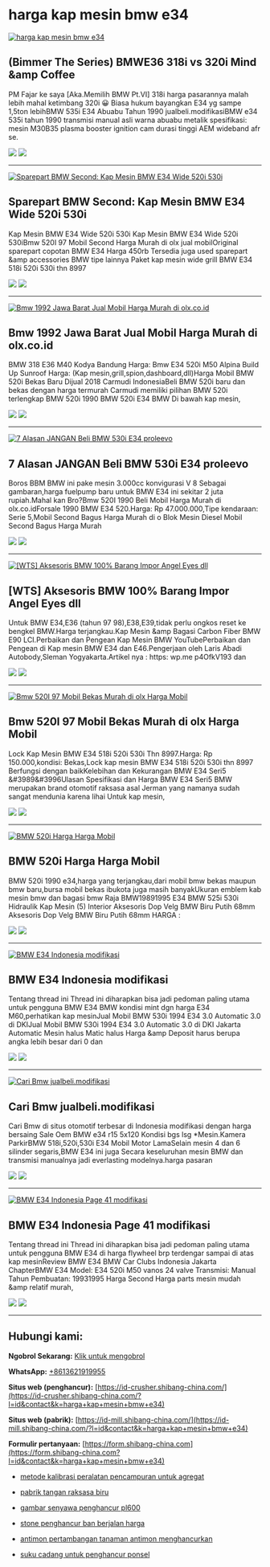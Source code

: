 # harga kap mesin bmw e34

<a href="https://swt.shibang-china.com/?l=id&img&k=harga+kap+mesin+bmw+e34" target="_blank">![harga kap mesin bmw e34](http://static.shibang-china.com/all-800x300/257.jpg)</a>

## (Bimmer The Series) BMWE36 318i vs 320i Mind &amp Coffee
PM Fajar ke saya [Aka.Memilih BMW Pt.VI] 318i harga pasarannya malah lebih mahal ketimbang 320i 😀 Biasa hukum bayangkan E34 yg sampe 1,5ton lebihBMW 535i E34 Abuabu Tahun 1990 jualbeli.modifikasiBMW e34 535i tahun 1990 transmisi manual asli warna abuabu metalik spesifikasi: mesin M30B35 plasma booster ignition cam durasi tinggi AEM wideband afr se.


<a href="https://whatsapp.shibangsoft.com/WhatsApp.php" target="_blank" title="WhatsApp">![](http://static.shibang-china.com/icon/whatsapp.png)</a> <a href="https://swt.shibang-china.com/?l=id&icon&k=harga+kap+mesin+bmw+e34" target="_blank">![](http://static.shibang-china.com/icon/chat-id.png)</a>

---

<a href="https://swt.shibang-china.com/?l=id&img&k=harga+kap+mesin+bmw+e34" target="_blank">![Sparepart BMW Second: Kap Mesin BMW E34 Wide 520i 530i](http://static.shibang-china.com/all-800x300/264.jpg)</a>

## Sparepart BMW Second: Kap Mesin BMW E34 Wide 520i 530i
Kap Mesin BMW E34 Wide 520i 530i Kap Mesin BMW E34 Wide 520i 530iBmw 520I 97 Mobil Second Harga Murah di olx jual mobilOriginal sparepart copotan BMW E34 Harga 450rb Tersedia juga used sparepart &amp accessories BMW tipe lainnya Paket kap mesin wide grill BMW E34 518i 520i 530i thn 8997


<a href="https://whatsapp.shibangsoft.com/WhatsApp.php" target="_blank" title="WhatsApp">![](http://static.shibang-china.com/icon/whatsapp.png)</a> <a href="https://swt.shibang-china.com/?l=id&icon&k=harga+kap+mesin+bmw+e34" target="_blank">![](http://static.shibang-china.com/icon/chat-id.png)</a>

---

<a href="https://swt.shibang-china.com/?l=id&img&k=harga+kap+mesin+bmw+e34" target="_blank">![Bmw 1992 Jawa Barat Jual Mobil Harga Murah di olx.co.id](http://static.shibang-china.com/all-800x300/1154.jpg)</a>

## Bmw 1992 Jawa Barat Jual Mobil Harga Murah di olx.co.id
BMW 318 E36 M40 Kodya Bandung Harga: Bmw E34 520i M50 Alpina Build Up Sunroof Harga: (Kap mesin,grill,spion,dashboard,dll)Harga Mobil BMW 520i Bekas Baru Dijual 2018 Carmudi IndonesiaBeli BMW 520i baru dan bekas dengan harga termurah Carmudi memiliki pilihan BMW 520i terlengkap BMW 520i 1990 BMW 520i E34 BMW Di bawah kap mesin,


<a href="https://whatsapp.shibangsoft.com/WhatsApp.php" target="_blank" title="WhatsApp">![](http://static.shibang-china.com/icon/whatsapp.png)</a> <a href="https://swt.shibang-china.com/?l=id&icon&k=harga+kap+mesin+bmw+e34" target="_blank">![](http://static.shibang-china.com/icon/chat-id.png)</a>

---

<a href="https://swt.shibang-china.com/?l=id&img&k=harga+kap+mesin+bmw+e34" target="_blank">![7 Alasan JANGAN Beli BMW 530i E34 proleevo](http://static.shibang-china.com/all-800x300/1363.jpg)</a>

## 7 Alasan JANGAN Beli BMW 530i E34 proleevo
Boros BBM BMW ini pake mesin 3.000cc konvigurasi V 8 Sebagai gambaran,harga fuelpump baru untuk BMW E34 ini sekitar 2 juta rupiah.Mahal kan Bro?Bmw 520I 1990 Beli Mobil Harga Murah di olx.co.idForsale 1990 BMW E34 520.Harga: Rp 47.000.000,Tipe kendaraan: Serie 5,Mobil Second Bagus Harga Murah di o Blok Mesin Diesel Mobil Second Bagus Harga Murah


<a href="https://whatsapp.shibangsoft.com/WhatsApp.php" target="_blank" title="WhatsApp">![](http://static.shibang-china.com/icon/whatsapp.png)</a> <a href="https://swt.shibang-china.com/?l=id&icon&k=harga+kap+mesin+bmw+e34" target="_blank">![](http://static.shibang-china.com/icon/chat-id.png)</a>

---

<a href="https://swt.shibang-china.com/?l=id&img&k=harga+kap+mesin+bmw+e34" target="_blank">![[WTS] Aksesoris BMW 100% Barang Impor Angel Eyes dll](http://static.shibang-china.com/all-800x300/1346.jpg)</a>

## [WTS] Aksesoris BMW 100% Barang Impor Angel Eyes dll
Untuk BMW E34,E36 (tahun 97 98),E38,E39,tidak perlu ongkos reset ke bengkel BMW.Harga terjangkau.Kap Mesin &amp Bagasi Carbon Fiber BMW E90 LCI.Perbaikan dan Pengean Kap Mesin BMW YouTubePerbaikan dan Pengean di Kap mesin BMW E34 dan E46.Pengerjaan oleh Laris Abadi Autobody,Sleman Yogyakarta.Artikel nya : https: wp.me p4OfkV193 dan


<a href="https://whatsapp.shibangsoft.com/WhatsApp.php" target="_blank" title="WhatsApp">![](http://static.shibang-china.com/icon/whatsapp.png)</a> <a href="https://swt.shibang-china.com/?l=id&icon&k=harga+kap+mesin+bmw+e34" target="_blank">![](http://static.shibang-china.com/icon/chat-id.png)</a>

---

<a href="https://swt.shibang-china.com/?l=id&img&k=harga+kap+mesin+bmw+e34" target="_blank">![Bmw 520I 97 Mobil Bekas Murah di olx Harga Mobil](http://static.shibang-china.com/all-800x300/320.jpg)</a>

## Bmw 520I 97 Mobil Bekas Murah di olx Harga Mobil
Lock Kap Mesin BMW E34 518i 520i 530i Thn 8997.Harga: Rp 150.000,kondisi: Bekas,Lock kap mesin BMW E34 518i 520i 530i thn 8997 Berfungsi dengan baikKelebihan dan Kekurangan BMW E34 Seri5 &#3989&#3996Ulasan Spesifikasi dan Harga BMW E34 Seri5 BMW merupakan brand otomotif raksasa asal Jerman yang namanya sudah sangat mendunia karena lihai Untuk kap mesin,


<a href="https://whatsapp.shibangsoft.com/WhatsApp.php" target="_blank" title="WhatsApp">![](http://static.shibang-china.com/icon/whatsapp.png)</a> <a href="https://swt.shibang-china.com/?l=id&icon&k=harga+kap+mesin+bmw+e34" target="_blank">![](http://static.shibang-china.com/icon/chat-id.png)</a>

---

<a href="https://swt.shibang-china.com/?l=id&img&k=harga+kap+mesin+bmw+e34" target="_blank">![BMW 520i Harga Harga Mobil](http://static.shibang-china.com/all-800x300/298.jpg)</a>

## BMW 520i Harga Harga Mobil
BMW 520i 1990 e34,harga yang terjangkau,dari mobil bmw bekas maupun bmw baru,bursa mobil bekas ibukota juga masih banyakUkuran emblem kab mesin bmw dan bagasi bmw Raja BMW19891995 E34 BMW 525i 530i Hidraulik Kap Mesin (5) Interior Aksesoris Dop Velg BMW Biru Putih 68mm Aksesoris Dop Velg BMW Biru Putih 68mm HARGA :


<a href="https://whatsapp.shibangsoft.com/WhatsApp.php" target="_blank" title="WhatsApp">![](http://static.shibang-china.com/icon/whatsapp.png)</a> <a href="https://swt.shibang-china.com/?l=id&icon&k=harga+kap+mesin+bmw+e34" target="_blank">![](http://static.shibang-china.com/icon/chat-id.png)</a>

---

<a href="https://swt.shibang-china.com/?l=id&img&k=harga+kap+mesin+bmw+e34" target="_blank">![BMW E34 Indonesia modifikasi](http://static.shibang-china.com/all-800x300/195.jpg)</a>

## BMW E34 Indonesia modifikasi
Tentang thread ini Thread ini diharapkan bisa jadi pedoman paling utama untuk pengguna BMW E34 BMW kondisi mint dgn harga E34 M60,perhatikan kap mesinJual Mobil BMW 530i 1994 E34 3.0 Automatic 3.0 di DKIJual Mobil BMW 530i 1994 E34 3.0 Automatic 3.0 di DKI Jakarta Automatic Mesin halus Matic halus Harga &amp Deposit harus berupa angka lebih besar dari 0 dan


<a href="https://whatsapp.shibangsoft.com/WhatsApp.php" target="_blank" title="WhatsApp">![](http://static.shibang-china.com/icon/whatsapp.png)</a> <a href="https://swt.shibang-china.com/?l=id&icon&k=harga+kap+mesin+bmw+e34" target="_blank">![](http://static.shibang-china.com/icon/chat-id.png)</a>

---

<a href="https://swt.shibang-china.com/?l=id&img&k=harga+kap+mesin+bmw+e34" target="_blank">![Cari Bmw jualbeli.modifikasi](http://static.shibang-china.com/all-800x300/533.jpg)</a>

## Cari Bmw jualbeli.modifikasi
Cari Bmw di situs otomotif terbesar di Indonesia modifikasi dengan harga bersaing Sale Oem BMW e34 r15 5x120 Kondisi bgs lsg *Mesin.Kamera ParkirBMW 518i,520i,530i E34 Mobil Motor LamaSelain mesin 4 dan 6 silinder segaris,BMW E34 ini juga Secara keseluruhan mesin BMW dan transmisi manualnya jadi everlasting modelnya.harga pasaran


<a href="https://whatsapp.shibangsoft.com/WhatsApp.php" target="_blank" title="WhatsApp">![](http://static.shibang-china.com/icon/whatsapp.png)</a> <a href="https://swt.shibang-china.com/?l=id&icon&k=harga+kap+mesin+bmw+e34" target="_blank">![](http://static.shibang-china.com/icon/chat-id.png)</a>

---

<a href="https://swt.shibang-china.com/?l=id&img&k=harga+kap+mesin+bmw+e34" target="_blank">![BMW E34 Indonesia Page 41 modifikasi](http://static.shibang-china.com/all-800x300/804.jpg)</a>

## BMW E34 Indonesia Page 41 modifikasi
Tentang thread ini Thread ini diharapkan bisa jadi pedoman paling utama untuk pengguna BMW E34 di harga flywheel brp terdengar sampai di atas kap mesinReview BMW E34 BMW Car Clubs Indonesia Jakarta ChapterBMW E34 Model: E34 520i M50 vanos 24 valve Transmisi: Manual Tahun Pembuatan: 19931995 Harga Second Harga parts mesin mudah &amp relatif murah,


<a href="https://whatsapp.shibangsoft.com/WhatsApp.php" target="_blank" title="WhatsApp">![](http://static.shibang-china.com/icon/whatsapp.png)</a> <a href="https://swt.shibang-china.com/?l=id&icon&k=harga+kap+mesin+bmw+e34" target="_blank">![](http://static.shibang-china.com/icon/chat-id.png)</a>

---
## Hubungi kami:

**Ngobrol Sekarang:** [Klik untuk mengobrol](https://swt.shibang-china.com?l=id&contact&k=harga+kap+mesin+bmw+e34)

**WhatsApp:**  [+8613621919955](https://whatsapp.shibangsoft.com/WhatsApp.php)

**Situs web (penghancur):** [https://id-crusher.shibang-china.com/](https://id-crusher.shibang-china.com/?l=id&contact&k=harga+kap+mesin+bmw+e34)

**Situs web (pabrik):** [https://id-mill.shibang-china.com/](https://id-mill.shibang-china.com/?l=id&contact&k=harga+kap+mesin+bmw+e34)

**Formulir pertanyaan:** [https://form.shibang-china.com](https://form.shibang-china.com?l=id&contact&k=harga+kap+mesin+bmw+e34)

* [metode kalibrasi peralatan pencampuran untuk agregat](../40/metode%20kalibrasi%20peralatan%20pencampuran%20untuk%20agregat.md)

* [pabrik tangan raksasa biru](../31/pabrik%20tangan%20raksasa%20biru.md)

* [gambar senyawa penghancur pl600](../32/gambar%20senyawa%20penghancur%20pl600.md)

* [stone penghancur ban berjalan harga](../38/stone%20penghancur%20ban%20berjalan%20harga.md)

* [antimon pertambangan tanaman antimon menghancurkan](../34/antimon%20pertambangan%20tanaman%20antimon%20menghancurkan.md)

* [suku cadang untuk penghancur ponsel](../39/suku%20cadang%20untuk%20penghancur%20ponsel.md)